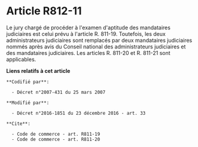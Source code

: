 # Article R812-11

Le jury chargé de procéder à l'examen d'aptitude des mandataires judiciaires est celui prévu à l'article R. 811-19.
Toutefois, les deux administrateurs judiciaires sont remplacés par deux mandataires judiciaires nommés après avis du Conseil
national des administrateurs judiciaires et des mandataires judiciaires. Les articles R. 811-20 et R. 811-21 sont
applicables.

**Liens relatifs à cet article**

	**Codifié par**:

	  - Décret n°2007-431 du 25 mars 2007

	**Modifié par**:

	  - Décret n°2016-1851 du 23 décembre 2016 - art. 33

	**Cite**:

	  - Code de commerce - art. R811-19
	  - Code de commerce - art. R811-20
